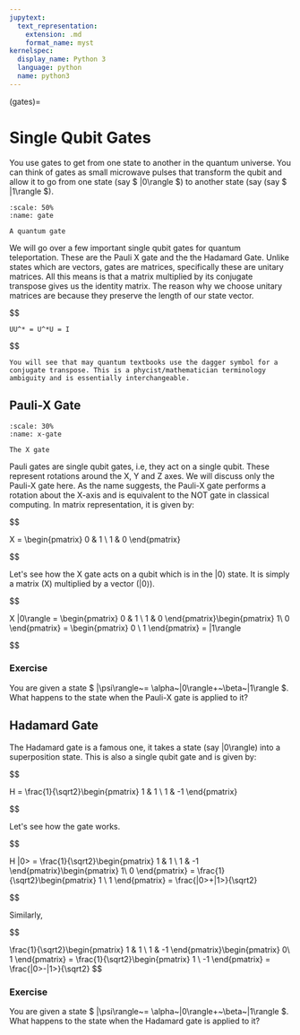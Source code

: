 ```yaml
---
jupytext:
  text_representation:
    extension: .md
    format_name: myst
kernelspec:
  display_name: Python 3
  language: python
  name: python3
---
```


(gates)=

# Single Qubit Gates

You use gates to get from one state to another in the quantum universe. You can think of gates as small microwave pulses that transform the qubit and allow it to go from one state (say $ |0\rangle $) to another state (say (say $ |1\rangle $). 


```{figure} /_static/gate.jpg
:scale: 50%
:name: gate 

A quantum gate

```


We will go over a few important single qubit gates for quantum teleportation. These are the Pauli X gate and the the Hadamard Gate. 
Unlike states which are vectors, gates are matrices, specifically these are unitary matrices. All this means is that a matrix multiplied by its conjugate transpose gives us the identity matrix.
The reason why we choose unitary matrices are because they preserve the length of our state vector. 

$$

    UU^* = U^*U = I

$$

```{note}
You will see that may quantum textbooks use the dagger symbol for a conjugate transpose. This is a phycist/mathematician terminology ambiguity and is essentially interchangeable. 
```

## Pauli-X Gate
```{figure} /_static/x-gate.PNG
:scale: 30%
:name: x-gate 

The X gate
```

Pauli gates are single qubit gates, i.e, they act on a single qubit. These represent rotations around the X, Y and Z axes. We will discuss only the Pauli-X gate here. 
As the name suggests, the Pauli-X gate performs a rotation about the X-axis and is equivalent to the NOT gate in classical computing. In matrix representation, it is given by:

$$

 X = \begin{pmatrix}
0 & 1 \\
1 & 0
\end{pmatrix}

$$



Let's see how the X gate acts on a qubit which is in the $|0\rangle$ state. It is simply a matrix (X) multiplied by a vector ($|0\rangle$).

$$

X |0\rangle = \begin{pmatrix}
0 & 1 \\
1 & 0
\end{pmatrix}\begin{pmatrix}
1\\ 0 \end{pmatrix} = \begin{pmatrix}
0 \\ 1 
\end{pmatrix} = |1\rangle

$$

### Exercise 

You are given a state $ |\psi\rangle~= \alpha~|0\rangle+~\beta~|1\rangle $. What happens to the state when the Pauli-X gate is applied to it? 

## Hadamard Gate

The Hadamard gate is a famous one, it takes a state (say |0\rangle) into a superposition state. This is also a single qubit gate and is given by:

$$

H = \frac{1}{\sqrt2}\begin{pmatrix}
1 & 1 \\
1 & -1
\end{pmatrix}

$$

Let's see how the gate works.

$$

H |0> = \frac{1}{\sqrt2}\begin{pmatrix}
1 & 1 \\
1 & -1
\end{pmatrix}\begin{pmatrix}
1\\ 0 \end{pmatrix} = \frac{1}{\sqrt2}\begin{pmatrix}
1 \\ 1 
\end{pmatrix} = \frac{|0>+|1>}{\sqrt2}   

$$

Similarly,

$$

\frac{1}{\sqrt2}\begin{pmatrix}
1 & 1 \\
1 & -1
\end{pmatrix}\begin{pmatrix}
0\\ 1 \end{pmatrix} = \frac{1}{\sqrt2}\begin{pmatrix}
1 \\ -1 
\end{pmatrix} = \frac{|0>-|1>}{\sqrt2} 
$$

### Exercise 

You are given a state $ |\psi\rangle~= \alpha~|0\rangle+~\beta~|1\rangle $. What happens to the state when the Hadamard gate is applied to it? 



